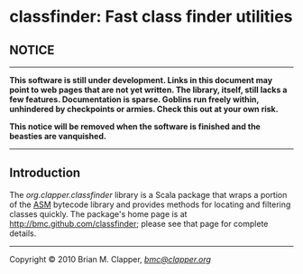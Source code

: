 classfinder: Fast class finder utilities
========================================

## NOTICE

---

**This software is still under development. Links in this document may point
to web pages that are not yet written. The library, itself, still lacks a
few features. Documentation is sparse. Goblins run freely within, unhindered
by checkpoints or armies. Check this out at your own risk.**

**This notice will be removed when the software is finished and the beasties
are vanquished.**

---

## Introduction

The *org.clapper.classfinder* library is a Scala package that wraps a
portion of the [ASM][] bytecode library and provides methods for locating
and filtering classes quickly. The package's home page is at
<http://bmc.github.com/classfinder>; please see that page for complete
details.

[ASM]: http://asm.ow2.org/
---
Copyright &copy; 2010 Brian M. Clapper, <i>bmc@clapper.org</i>
